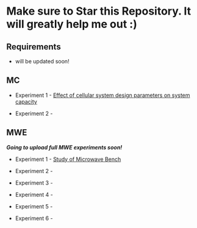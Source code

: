 # Make sure to Star this Repository. It will greatly help me out :)

## Requirements

 - will be updated soon!

## MC

 - Experiment 1 - [Effect of cellular system design parameters on system capacity](/MC/Exp-1/)

 - Experiment 2 - 



## MWE

***Going to upload full MWE experiments soon!***

- Experiment 1 - [Study of Microwave Bench](/MWE/Exp-1/)

- Experiment 2 - 

- Experiment 3 - 

- Experiment 4 - 

- Experiment 5 - 

- Experiment 6 - 